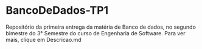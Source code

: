 # BancoDeDados-TP1
Repositório da primeira entrega da matéria de Banco de dados, no segundo bimestre do 3° Semestre do curso de Engenharia de Software.
Para ver mais, clique em Descricao.md
